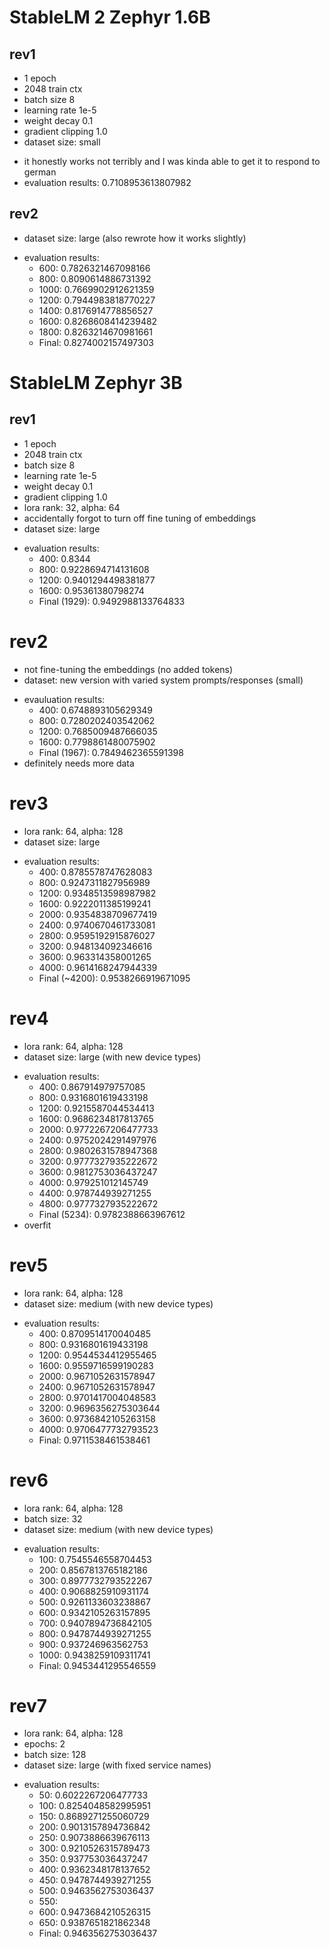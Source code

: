 # StableLM 2 Zephyr 1.6B
## rev1
- 1 epoch
- 2048 train ctx
- batch size 8
- learning rate 1e-5
- weight decay 0.1
- gradient clipping 1.0
- dataset size: small
+ it honestly works not terribly and I was kinda able to get it to respond to german
+ evaluation results: 0.7108953613807982

## rev2
- dataset size: large (also rewrote how it works slightly)
+ evaluation results: 
  - 600: 0.7826321467098166
  - 800: 0.8090614886731392
  - 1000: 0.7669902912621359
  - 1200: 0.7944983818770227
  - 1400: 0.8176914778856527
  - 1600: 0.8268608414239482
  - 1800: 0.8263214670981661
  - Final: 0.8274002157497303

# StableLM Zephyr 3B
## rev1
- 1 epoch
- 2048 train ctx
- batch size 8
- learning rate 1e-5
- weight decay 0.1
- gradient clipping 1.0
- lora rank: 32, alpha: 64
- accidentally forgot to turn off fine tuning of embeddings
- dataset size: large
+ evaluation results:
  - 400: 0.8344
  - 800: 0.9228694714131608
  - 1200: 0.9401294498381877
  - 1600: 0.95361380798274
  - Final (1929): 0.9492988133764833

# rev2
- not fine-tuning the embeddings (no added tokens)
- dataset: new version with varied system prompts/responses (small)
+ evauluation results:
  - 400: 0.6748893105629349
  - 800: 0.7280202403542062
  - 1200: 0.7685009487666035
  - 1600: 0.7798861480075902
  - Final (1967): 0.7849462365591398
+ definitely needs more data

# rev3
- lora rank: 64, alpha: 128
- dataset size: large 
+ evaluation results:
  - 400: 0.8785578747628083
  - 800: 0.9247311827956989
  - 1200: 0.9348513598987982
  - 1600: 0.9222011385199241
  - 2000: 0.9354838709677419
  - 2400: 0.9740670461733081
  - 2800: 0.9595192915876027
  - 3200: 0.948134092346616
  - 3600: 0.963314358001265
  - 4000: 0.9614168247944339
  - Final (~4200): 0.9538266919671095

# rev4
- lora rank: 64, alpha: 128
- dataset size: large (with new device types)
+ evaluation results:
  - 400: 0.867914979757085
  - 800: 0.9316801619433198
  - 1200: 0.9215587044534413
  - 1600: 0.9686234817813765
  - 2000: 0.9772267206477733
  - 2400: 0.9752024291497976  
  - 2800: 0.9802631578947368
  - 3200: 0.9777327935222672
  - 3600: 0.9812753036437247
  - 4000: 0.979251012145749
  - 4400: 0.978744939271255
  - 4800: 0.9777327935222672
  - Final (5234): 0.9782388663967612
+ overfit

# rev5
- lora rank: 64, alpha: 128
- dataset size: medium (with new device types)
+ evaluation results:
  - 400: 0.8709514170040485
  - 800: 0.9316801619433198
  - 1200: 0.9544534412955465
  - 1600: 0.9559716599190283
  - 2000: 0.9671052631578947
  - 2400: 0.9671052631578947
  - 2800: 0.9701417004048583
  - 3200: 0.9696356275303644
  - 3600: 0.9736842105263158
  - 4000: 0.9706477732793523
  - Final: 0.9711538461538461

# rev6
- lora rank: 64, alpha: 128
- batch size: 32
- dataset size: medium (with new device types)
+ evaluation results:
  - 100: 0.7545546558704453
  - 200: 0.8567813765182186
  - 300: 0.8977732793522267
  - 400: 0.9068825910931174
  - 500: 0.9261133603238867
  - 600: 0.9342105263157895
  - 700: 0.9407894736842105
  - 800: 0.9478744939271255
  - 900: 0.937246963562753
  - 1000: 0.9438259109311741
  - Final: 0.9453441295546559

# rev7
- lora rank: 64, alpha: 128
- epochs: 2
- batch size: 128
- dataset size: large (with fixed service names)
+ evaluation results:
  - 50: 0.6022267206477733
  - 100: 0.8254048582995951
  - 150: 0.8689271255060729
  - 200: 0.9013157894736842
  - 250: 0.9073886639676113
  - 300: 0.9210526315789473
  - 350: 0.937753036437247
  - 400: 0.9362348178137652
  - 450: 0.9478744939271255
  - 500: 0.9463562753036437
  - 550: 
  - 600: 0.9473684210526315
  - 650: 0.9387651821862348
  - Final: 0.9463562753036437